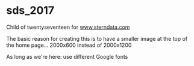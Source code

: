 # sds_2017
Child of twentyseventeen for www.sterndata.com

The basic reason for creating this is to have a smaller image at the top of the home page...
2000x600 instead of 2000x1200

As long as we're here:
   use different Google fonts
